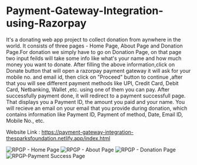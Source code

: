 # Payment-Gateway-Integration-using-Razorpay
 It's a donating web app project to collect donation from aynwhere in the world.
 It consists of three pages -  Home Page, About Page and Donation Page.For donation we simply have to go on Donation Page, on that page two input feilds will take some info like what's your name and how much money you want to donate.
 After filling the above information,click on Donate button that will open a razorpay payment gateway it will ask for your mobile no. and email id, then click on "Proceed" button to continue ,after that you will see different payment methods like UPI, Credit Card, Debit Card, Netbanking, Wallet ,etc. using one of them you can pay.
 After successfully payment done, it will redirect to a payment successfull page. That displays you a Payment ID, the amount you paid and your name.
 You will recieve an email on your email that you provide during donation, which contains information like Payment ID, Payment of method, Date, Email ID, Mobile No., etc.

Website Link : https://payment-gateway-integration-thesparksfoundation.netlify.app/index.html

![RPGP - Home Page](https://user-images.githubusercontent.com/72599445/141645340-6f48a07f-af37-4efb-b2a5-94b8dc9426d0.png)
![RPGP - About Page](https://user-images.githubusercontent.com/72599445/141645343-16cd9be0-d867-459b-861b-3239d2b38280.png)
![RPGP - Donation Page](https://user-images.githubusercontent.com/72599445/141645357-fe76c863-b803-4d05-bd38-c1f5f4303505.png)
![RPGP-Payment Success Page](https://user-images.githubusercontent.com/72599445/141645406-a5a8ddd8-523e-4f0e-ba89-f3e2620e3f33.png)
